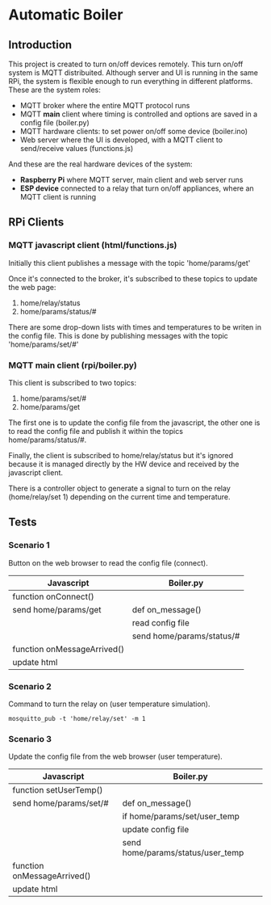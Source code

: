 # Automatic Boiler
## Introduction
This project is created to turn on/off devices remotely. This turn on/off system is MQTT distribuited. Although server and UI is running in the same RPi, the system is flexible enough to run everything in different platforms. These are the system roles:

- MQTT broker where the entire MQTT protocol runs
- MQTT **main** client where timing is controlled and options are saved in a config file (boiler.py)
- MQTT hardware clients: to set power on/off some device (boiler.ino)
- Web server where the UI is developed, with a MQTT client to send/receive values (functions.js)

And these are the real hardware devices of the system:
- **Raspberry Pi** where MQTT server, main client and web server runs
- **ESP device** connected to a relay that turn on/off appliances, where an MQTT client is running

## RPi Clients

### MQTT javascript client (html/functions.js)
Initially this client publishes a message with the topic 'home/params/get'

Once it's connected to the broker, it's subscribed to these topics to update the web page:
1. home/relay/status
2. home/params/status/#

There are some drop-down lists with times and temperatures to be writen in the config file. This is done by publishing messages with the topic 'home/params/set/#'

### MQTT main client (rpi/boiler.py)
This client is subscribed to two topics:
1. home/params/set/# 
2. home/params/get

The first one is to update the config file from the javascript, the other one is to read the config file and publish it within the topics home/params/status/#. 

Finally, the client is subscribed to home/relay/status but it's ignored because it is managed directly by the HW device and received by the javascript client.

There is a controller object to generate a signal to turn on the relay (home/relay/set 1) depending on the current time and temperature. 

## Tests

### Scenario 1

Button on the web browser to read the config file (connect).

|Javascript             | Boiler.py |
|-----------------------|-------------------------------------|
| function onConnect()  ||
| send home/params/get | def on_message() |
|                       | read config file |
|                       | send home/params/status/# |
| function onMessageArrived() ||
| update html           ||

### Scenario 2

Command to turn the relay on (user temperature simulation).

```
mosquitto_pub -t 'home/relay/set' -m 1
```

### Scenario 3

Update the config file from the web browser (user temperature).

|Javascript             | Boiler.py |
|-----------------------|-------------------------------------|
| function setUserTemp()  ||
| send home/params/set/# | def on_message() |
|                       | if home/params/set/user_temp
|                       | update config file
|                       | send home/params/status/user_temp
| function onMessageArrived() ||
| update html           ||